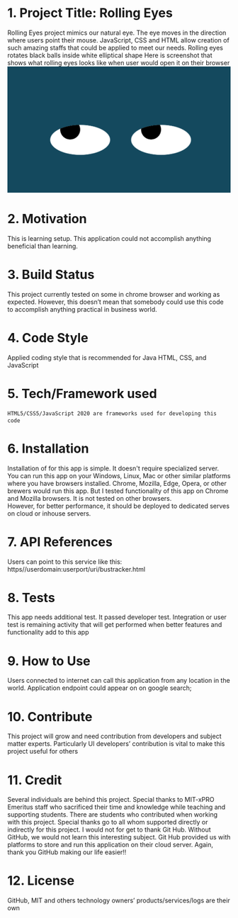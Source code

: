 # 1. Project Title: Rolling Eyes
Rolling Eyes project mimics our natural eye. The eye moves in the direction where users point their mouse. JavaScript, CSS and HTML allow creation of such amazing staffs that could be applied to meet our needs. Rolling eyes rotates black balls inside white elliptical shape 
   Here is screenshot that shows what rolling eyes looks like when user would open it on their browser
    ![Rolling eyes screenshot](./rolling_eyes.png "alternate image")
# 2. Motivation
   This is learning setup. This application could not accomplish anything beneficial than learning. 
# 3. Build Status
   This project currently tested on some in chrome browser and working as expected. However, this doesn’t mean that somebody could use this code to accomplish anything practical in business world. 
# 4. Code Style
   Applied coding style that is recommended for Java HTML, CSS, and JavaScript
# 5. Tech/Framework used
    HTML5/CSS5/JavaScript 2020 are frameworks used for developing this code
# 6. Installation
   Installation of for this app is simple. It doesn't require specialized server. You can run this app on your Windows, Linux, Mac or other similar platforms where you have browsers installed. Chrome, Mozilla, Edge, Opera, or other brewers would run this app. But I tested functionality of this app on Chrome and Mozilla browsers. It is not tested on other browsers.  
   However, for better performance, it should be deployed to dedicated serves on cloud or inhouse servers.
# 7. API References
  Users can point to this service like this: https//userdomain:userport/uri/bustracker.html
# 8. Tests
  This app needs additional test. It passed developer test. Integration or user test is remaining activity that will get performed when better features and functionality add to this app
# 9. How to Use
  Users connected to internet can call this application from any location in the world. Application endpoint could appear on on google search;
# 10. Contribute
  This project will grow and need contribution from developers and subject matter experts. Particularly UI developers’ contribution is vital to make this project useful for others
# 11. Credit
Several individuals are behind this project. Special thanks to MIT-xPRO Emeritus staff who sacrificed their time and knowledge while teaching and supporting students. There are students who contributed when
  working with this project. Special thanks go to all whom supported directly or indirectly for this project. I would not for get to thank Git Hub. Without GitHub, we would not learn this interesting subject.
  Git Hub provided us with platforms to store and run this application on their cloud server. Again, thank you GitHub making our life easier!!
# 12. License
  GitHub, MIT and others technology owners’ products/services/logs are their own
